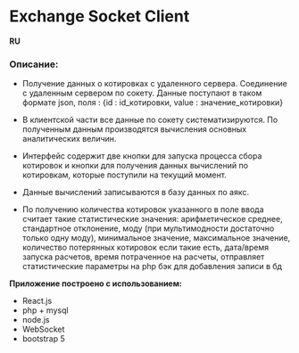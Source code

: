 Exchange Socket Client
======================


**RU**

### Описание:

* Получение данных о котировках с удаленного сервера. Соединение с удаленным сервером по сокету.
Данные поступают в таком формате  json, поля : {id : id_котировки, value : значение_котировки}

* В клиентской части все данные по сокету систематизируются. По полученным данным производятся вычисления основных аналитических величин.

* Интерфейс содержит две кнопки для запуска процесса сбора котировок и кнопки для получения данных вычислений по котировкам, которые поступили на текущий момент.

* Данные вычислений записываются в базу данных по аякс.

* По 
получению количества котировок указанного в поле ввода считает такие статистические 
значения: арифметическое среднее, стандартное отклонение, моду (при мультимодности 
достаточно только одну моду), минимальное значение, максимальное значение, количество 
потерянных котировок если такие есть, дата/время запуска расчетов, время потраченное на 
расчеты, отправляет статистические параметры на php бэк для добавления записи в бд

__Приложение построено с использованием:__ 
* React.js
* php + mysql
* node.js
* WebSocket
* bootstrap 5
